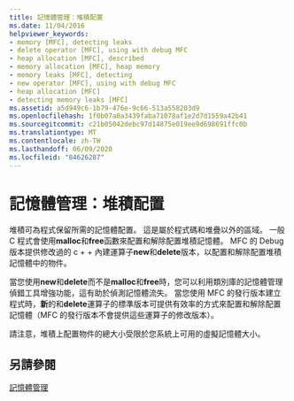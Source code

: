 ```yaml
---
title: 記憶體管理：堆積配置
ms.date: 11/04/2016
helpviewer_keywords:
- memory [MFC], detecting leaks
- delete operator [MFC], using with debug MFC
- heap allocation [MFC], described
- memory allocation [MFC], heap memory
- memory leaks [MFC], detecting
- new operator [MFC], using with debug MFC
- heap allocation [MFC]
- detecting memory leaks [MFC]
ms.assetid: a5d949c6-1b79-476e-9c66-513a558203d9
ms.openlocfilehash: 1f0b07a0a3439faba71078af1e2d7d1559a42b41
ms.sourcegitcommit: c21b05042debc97d14875e019ee9d698691ffc0b
ms.translationtype: MT
ms.contentlocale: zh-TW
ms.lasthandoff: 06/09/2020
ms.locfileid: "84626287"
---
```

# <a name="memory-management-heap-allocation"></a>記憶體管理：堆積配置

堆積可為程式保留所需的記憶體配置。 這是屬於程式碼和堆疊以外的區域。 一般 C 程式會使用**malloc**和**free**函數來配置和解除配置堆積記憶體。 MFC 的 Debug 版本提供修改過的 c + + 內建運算子**new**和**delete**版本，以配置和解除配置堆積記憶體中的物件。

當您使用**new**和**delete**而不是**malloc**和**free**時，您可以利用類別庫的記憶體管理偵錯工具增強功能，這有助於偵測記憶體流失。 當您使用 MFC 的發行版本建立程式時，**新**的和**delete**運算子的標準版本可提供有效率的方式來配置和解除配置記憶體（MFC 的發行版本不會提供這些運算子的修改版本）。

請注意，堆積上配置物件的總大小受限於您系統上可用的虛擬記憶體大小。

## <a name="see-also"></a>另請參閱

[記憶體管理](memory-management.md)
